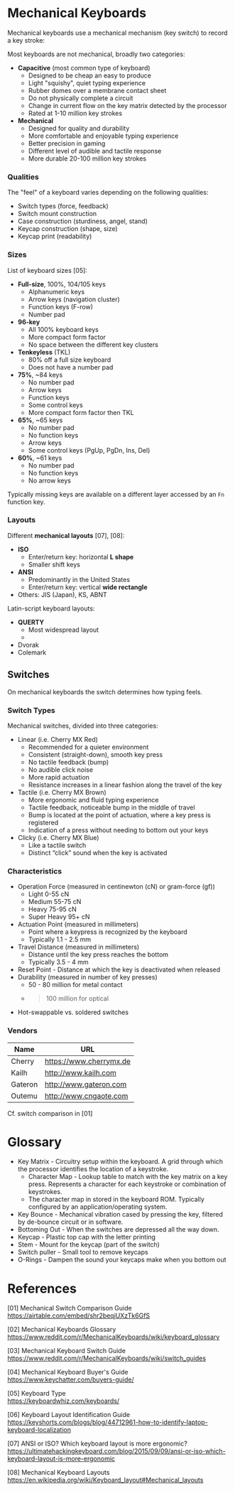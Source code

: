 # Mechanical Keyboards

Mechanical keyboards use a mechanical mechanism (key switch) 
to record a key stroke:

Most keyboards are not mechanical, broadly two categories:

* **Capacitive** (most common type of keyboard)
  - Designed to be cheap an easy to produce
  - Light "squishy",  quiet typing experience
  - Rubber domes over a membrane contact sheet
  - Do not physically complete a circuit
  - Change in current flow on the key matrix detected by the processor
  - Rated at 1-10 million key strokes
* **Mechanical**
  - Designed for quality and durability
  - More comfortable and enjoyable typing experience
  - Better precision in gaming
  - Different level of audible and tactile response
  - More durable 20-100 million key strokes

### Qualities

The "feel" of a keyboard varies depending on the following qualities:

* Switch types (force, feedback)
* Switch mount construction
* Case construction (sturdiness, angel, stand)
* Keycap construction (shape, size)
* Keycap print (readability)

### Sizes

List of keyboard sizes [05]:

* **Full-size**, 100%, 104/105 keys
  - Alphanumeric keys
  - Arrow keys (navigation cluster)
  - Function keys (F-row)
  - Number pad
* **96-key**
  - All 100% keyboard keys
  - More compact form factor
  - No space between the different key clusters
* **Tenkeyless** (TKL)
  - 80% off a full size keyboard
  - Does not have a number pad
* **75%**, ~84 keys
  - No number pad
  - Arrow keys
  - Function keys
  - Some control keys
  - More compact form factor then TKL
* **65%**, ~65 keys
  - No number pad
  - No function keys
  - Arrow keys
  - Some control keys (PgUp, PgDn, Ins, Del)
* **60%**, ~61 keys
  - No number pad
  - No function keys
  - No arrow keys

Typically missing keys are available on a  different layer 
accessed by an `Fn` function key.

### Layouts

Different **mechanical layouts** [07], [08]:

* **ISO**
  - Enter/return key: horizontal **L shape**
  - Smaller shift keys
* **ANSI**
  - Predominantly in the United States
  - Enter/return key: vertical **wide rectangle**
* Others: JIS (Japan), KS, ABNT

Latin-script keyboard layouts:

* **QUERTY**
  - Most widespread layout
  - 
* Dvorak
* Colemark


## Switches

On mechanical keyboards the switch determines how typing feels.

### Switch Types

Mechanical switches, divided into three categories:

* Linear (i.e. Cherry MX Red)
  - Recommended for a quieter environment
  - Consistent (straight-down), smooth key press
  - No tactile feedback (bump)
  - No audible click noise
  - More rapid actuation
  - Resistance increases in a linear fashion along the travel of the key
* Tactile (i.e. Cherry MX Brown)
  - More ergonomic and fluid typing experience
  - Tactile feedback, noticeable bump in the middle of travel
  - Bump is located at the point of actuation, where a key press is registered
  - Indication of a press without needing to bottom out your keys
* Clicky (i.e. Cherry MX Blue)
  - Like a tactile switch
  - Distinct “click” sound when the key is activated

### Characteristics

* Operation Force (measured in centinewton (cN) or gram-force (gf))
  - Light 0-55 cN
  - Medium 55-75 cN
  - Heavy 75-95 cN
  - Super Heavy 95+ cN
* Actuation Point (measured in millimeters)
  - Point where a keypress is recognized by the keyboard
  - Typically 1.1 - 2.5 mm
* Travel Distance (measured in millimeters)
  - Distance until the key press reaches the bottom
  - Typically 3.5 - 4 mm
* Reset Point - Distance at which the key is deactivated when released
* Durability (measured in number of key presses)
  - 50 - 80 million for metal contact
  - >100 million for optical
* Hot-swappable vs. soldered switches

### Vendors

Name          | URL
--------------|---------------------
Cherry        | https://www.cherrymx.de
Kailh         | http://www.kailh.com
Gateron       | http://www.gateron.com
Outemu        | http://www.cngaote.com

Cf. switch comparison in [01]

# Glossary

* Key Matrix - Circuitry setup within the keyboard. A grid 
  through which the processor identifies the location of a 
  keystroke.
  - Character Map - Lookup table to match with the key matrix
    on a key press. Represents a character for each keystroke
    or combination of keystrokes.
  - The character map in stored in the keyboard ROM. Typically
    configured by an application/operating system.
* Key Bounce - Mechanical vibration cased by pressing the key,
  filtered by de-bounce circuit or in software.
* Bottoming Out - When the switches are depressed all the way down.
* Keycap - Plastic top cap with the letter printing 
* Stem - Mount for the keycap (part of the switch)
* Switch puller - Small tool to remove keycaps
* O-Rings - Dampen the sound your keycaps make when you bottom out

# References

[01] Mechanical Switch Comparison Guide  
<https://airtable.com/embed/shr2beqjUXzTk6GfS>

[02] Mechanical Keyboards Glossary  
<https://www.reddit.com/r/MechanicalKeyboards/wiki/keyboard_glossary>

[03] Mechanical Keyboard Switch Guide  
<https://www.reddit.com/r/MechanicalKeyboards/wiki/switch_guides>

[04] Mechanical Keyboard Buyer's Guide  
<https://www.keychatter.com/buyers-guide/>

[05] Keyboard Type  
<https://keyboardwhiz.com/keyboards/>

[06] Keyboard Layout Identification Guide  
<https://keyshorts.com/blogs/blog/44712961-how-to-identify-laptop-keyboard-localization>

[07] ANSI or ISO? Which keyboard layout is more ergonomic?  
<https://ultimatehackingkeyboard.com/blog/2015/09/09/ansi-or-iso-which-keyboard-layout-is-more-ergonomic> 

[08] Mechanical Keyboard Layouts  
<https://en.wikipedia.org/wiki/Keyboard_layout#Mechanical_layouts>
